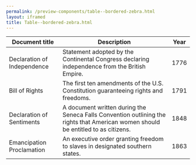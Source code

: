 ```yaml
--- 
permalink: /preview-components/table--bordered-zebra.html
layout: iframed 
title: Table--bordered-zebra.html
---
```

<div class="container">
    <table class="table table--zebra">
        <thead>
            <tr>
                <th>Document title</th>
                <th>Description</th>
                <th>Year</th>
            </tr>
        </thead>
        <tbody>
            <tr>
                <td>Declaration of Independence</td>
                <td>Statement adopted by the Continental Congress declaring independence
                    from the British Empire.</td>
                <td>1776</td>
            </tr>
            <tr>
                <td>Bill of Rights</td>
                <td>The first ten amendments of the U.S. Constitution guaranteeing
                    rights and freedoms.</td>
                <td>1791</td>
            </tr>
            <tr>
                <td>Declaration of Sentiments</td>
                <td>A document written during the Seneca Falls Convention outlining
                    the rights that American women should be entitled to as
                    citizens.</td>
                <td>1848</td>
            </tr>
            <tr>
                <td>Emancipation Proclamation</td>
                <td>An executive order granting freedom to slaves in designated
                    southern states.</td>
                <td>1863</td>
            </tr>
        </tbody>
    </table>
</div>
